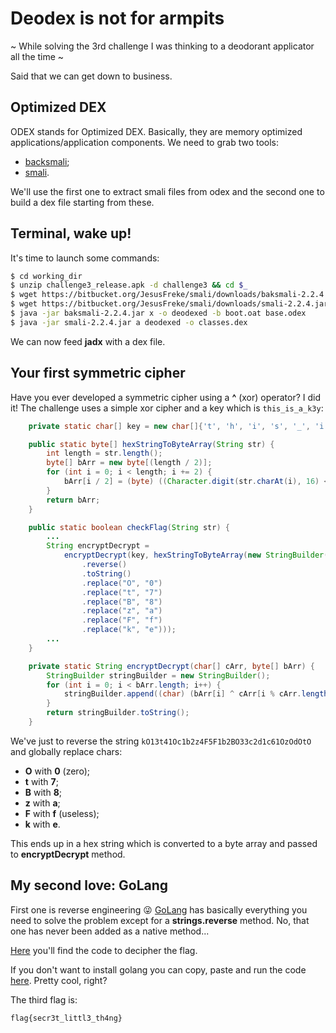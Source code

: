 ﻿
# Deodex is not for armpits

~ While solving the 3rd challenge I was thinking to a deodorant applicator all the time ~

Said that we can get down to business.

## Optimized DEX

ODEX stands for Optimized DEX. Basically, they are memory optimized applications/application components. We need to grab two tools:

- [backsmali](https://bitbucket.org/JesusFreke/smali/downloads/baksmali-2.2.4.jar);
- [smali](https://bitbucket.org/JesusFreke/smali/downloads/smali-2.2.4.jar).

We'll use the first one to extract smali files from odex and the second one to build a dex file starting from these.

## Terminal, wake up!

It's time to launch some commands:

``` bash
$ cd working_dir
$ unzip challenge3_release.apk -d challenge3 && cd $_
$ wget https://bitbucket.org/JesusFreke/smali/downloads/baksmali-2.2.4.jar
$ wget https://bitbucket.org/JesusFreke/smali/downloads/smali-2.2.4.jar
$ java -jar baksmali-2.2.4.jar x -o deodexed -b boot.oat base.odex
$ java -jar smali-2.2.4.jar a deodexed -o classes.dex
```

We can now feed **jadx** with a dex file.

## Your first symmetric cipher

Have you ever developed a symmetric cipher using a **^** (xor) operator? I did it! The challenge uses a simple xor cipher and a key which is `this_is_a_k3y`:

```java
    private static char[] key = new char[]{'t', 'h', 'i', 's', '_', 'i', 's', '_', 'a', '_', 'k', '3', 'y'};

    public static byte[] hexStringToByteArray(String str) {
        int length = str.length();
        byte[] bArr = new byte[(length / 2)];
        for (int i = 0; i < length; i += 2) {
            bArr[i / 2] = (byte) ((Character.digit(str.charAt(i), 16) << 4) + Character.digit(str.charAt(i + 1), 16));
        }
        return bArr;
    }

    public static boolean checkFlag(String str) {
        ...
        String encryptDecrypt =
            encryptDecrypt(key, hexStringToByteArray(new StringBuilder("kO13t41Oc1b2z4F5F1b2BO33c2d1c61OzOdOtO")
                .reverse()
                .toString()
                .replace("O", "0")
                .replace("t", "7")
                .replace("B", "8")
                .replace("z", "a")
                .replace("F", "f")
                .replace("k", "e")));
        ...
    }

    private static String encryptDecrypt(char[] cArr, byte[] bArr) {
        StringBuilder stringBuilder = new StringBuilder();
        for (int i = 0; i < bArr.length; i++) {
            stringBuilder.append((char) (bArr[i] ^ cArr[i % cArr.length]));
        }
        return stringBuilder.toString();
    }
```

We've just to reverse the string `kO13t41Oc1b2z4F5F1b2BO33c2d1c61OzOdOtO` and globally replace chars:

- **O** with **0** (zero);
- **t** with **7**;
- **B** with **8**;
- **z** with **a**;
- **F** with **f** (useless);
- **k** with **e**.

This ends up in a hex string which is converted to a byte array and passed to **encryptDecrypt** method.

## My second love: GoLang

First one is reverse engineering :stuck_out_tongue_winking_eye:
[GoLang](https://golang.org/) has basically everything you need to solve the problem except for a **strings.reverse** method. No, that one has never been added as a native method...

[Here](https://github.com/luc10/h1-702-2018-ctf-wu/tree/master/challenge-3/) you'll find the code to decipher the flag.

If you don't want to install golang you can copy, paste and run the code [here](https://play.golang.org/). Pretty cool, right?

The third flag is:

`flag{secr3t_littl3_th4ng}`
